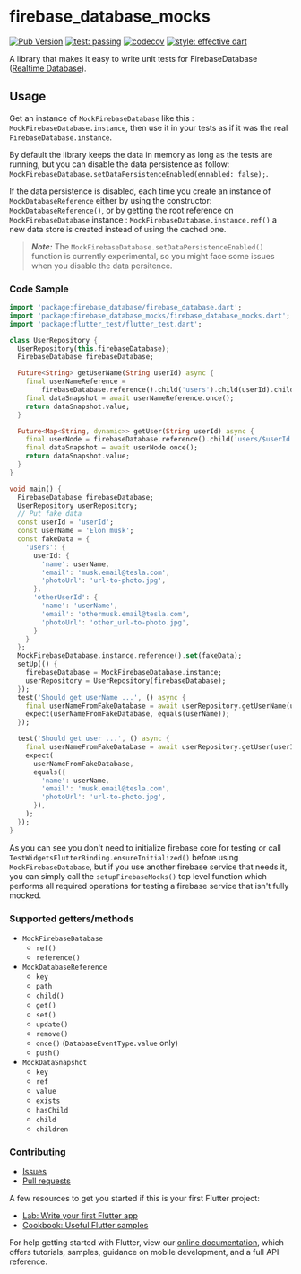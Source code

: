 # firebase_database_mocks

[![Pub Version](https://img.shields.io/pub/v/firebase_database_mocks)](https://pub.dev/packages/firebase_database_mocks)  [![test: passing](https://github.com/sitatec/firebase_database_mocks/actions/workflows/main.yml/badge.svg)](https://github.com/sitatec/firebase_database_mocks/actions) [![codecov](https://codecov.io/gh/sitatec/firebase_database_mocks/branch/main/graph/badge.svg?token=YLBE21OXGR)](https://codecov.io/gh/sitatec/firebase_database_mocks) 
[![style: effective dart](https://img.shields.io/badge/style-flutter--lint-blue)](https://pub.dev/packages/flutter_lints)

A library that makes it easy to write unit tests for FirebaseDatabase ([Realtime Database](https://firebase.google.com/docs/database?hl=en)).

## Usage
Get an instance of `MockFirebaseDatabase` like this : `MockFirebaseDatabase.instance`, then use it in your tests as if it was the real
`FirebaseDatabase.instance`. 

By default the library keeps the data in memory as long as the tests are running, but you can disable the data persistence as follow: 
`MockFirebaseDatabase.setDataPersistenceEnabled(ennabled: false);`.

If the data persistence is disabled, each time you create an instance of `MockDatabaseReference` either by using the constructor: `MockDatabaseReference()`, or by getting the root reference on `MockFirebaseDatabase` instance : `MockFirebaseDatabase.instance.ref()` a new data store is created instead of using the cached one.
> ___Note:___ The `MockFirebaseDatabase.setDataPersistenceEnabled()` function is currently experimental, so you might face some issues when you disable the data persitence.

### Code Sample
```dart
import 'package:firebase_database/firebase_database.dart';
import 'package:firebase_database_mocks/firebase_database_mocks.dart';
import 'package:flutter_test/flutter_test.dart';

class UserRepository {
  UserRepository(this.firebaseDatabase);
  FirebaseDatabase firebaseDatabase;

  Future<String> getUserName(String userId) async {
    final userNameReference =
        firebaseDatabase.reference().child('users').child(userId).child('name');
    final dataSnapshot = await userNameReference.once();
    return dataSnapshot.value;
  }

  Future<Map<String, dynamic>> getUser(String userId) async {
    final userNode = firebaseDatabase.reference().child('users/$userId');
    final dataSnapshot = await userNode.once();
    return dataSnapshot.value;
  }
}

void main() {
  FirebaseDatabase firebaseDatabase;
  UserRepository userRepository;
  // Put fake data
  const userId = 'userId';
  const userName = 'Elon musk';
  const fakeData = {
    'users': {
      userId: {
        'name': userName,
        'email': 'musk.email@tesla.com',
        'photoUrl': 'url-to-photo.jpg',
      },
      'otherUserId': {
        'name': 'userName',
        'email': 'othermusk.email@tesla.com',
        'photoUrl': 'other_url-to-photo.jpg',
      }
    }
  };
  MockFirebaseDatabase.instance.reference().set(fakeData);
  setUp(() {
    firebaseDatabase = MockFirebaseDatabase.instance;
    userRepository = UserRepository(firebaseDatabase);
  });
  test('Should get userName ...', () async {
    final userNameFromFakeDatabase = await userRepository.getUserName(userId);
    expect(userNameFromFakeDatabase, equals(userName));
  });

  test('Should get user ...', () async {
    final userNameFromFakeDatabase = await userRepository.getUser(userId);
    expect(
      userNameFromFakeDatabase,
      equals({
        'name': userName,
        'email': 'musk.email@tesla.com',
        'photoUrl': 'url-to-photo.jpg',
      }),
    );
  });
}

```

As you can see you don't need to initialize firebase core for testing or call
`TestWidgetsFlutterBinding.ensureInitialized()` before using `MockFirebaseDatabase`,
but if you use another firebase service that needs it, you can simply call
the `setupFirebaseMocks()` top level function which performs all required operations 
for testing a firebase service that isn't fully mocked.

### Supported getters/methods
- ```MockFirebaseDatabase```
    - ```ref()```
    - ```reference()```
- ```MockDatabaseReference```
    - ```key```
    - ```path```
    - ```child()```
    - ```get()```
    - ```set()```
    - ```update()```
    - ```remove()```
    - ```once()``` (```DatabaseEventType.value``` only)
    - ```push()```
- ```MockDataSnapshot```
    - ```key```
    - ```ref```
    - ```value```
    - ```exists```
    - ```hasChild```
    - ```child```
    - ```children```


### Contributing
- [Issues](https://github.com/sitatec/firebase_database_mocks/issues)
- [Pull requests](https://github.com/sitatec/firebase_database_mocks/pulls)

A few resources to get you started if this is your first Flutter project:

- [Lab: Write your first Flutter app](https://flutter.dev/docs/get-started/codelab)
- [Cookbook: Useful Flutter samples](https://flutter.dev/docs/cookbook)

For help getting started with Flutter, view our
[online documentation](https://flutter.dev/docs), which offers tutorials,
samples, guidance on mobile development, and a full API reference.
